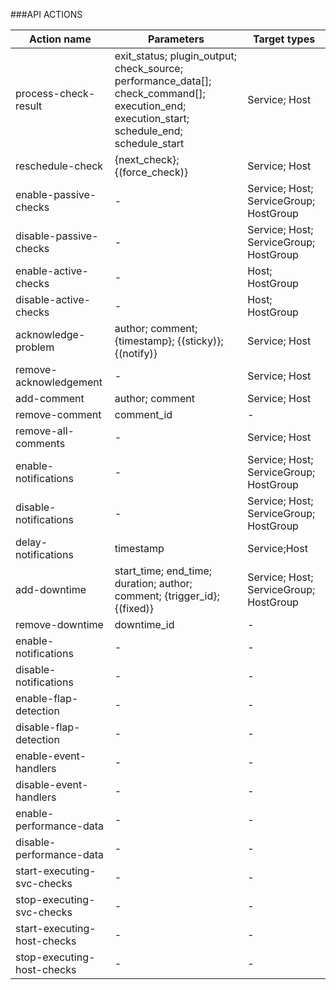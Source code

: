 ###API ACTIONS


Action name                            | Parameters                        | Target types
---------------------------------------|-----------------------------------|--------------------------
process-check-result                   | exit_status; plugin_output; check_source; performance_data[]; check_command[]; execution_end; execution_start; schedule_end; schedule_start | Service; Host
reschedule-check                       | {next_check}; {(force_check)} | Service; Host
enable-passive-checks                  | - | Service; Host; ServiceGroup; HostGroup
disable-passive-checks                 | - | Service; Host; ServiceGroup; HostGroup
enable-active-checks                   | - | Host; HostGroup
disable-active-checks                  | - | Host; HostGroup
acknowledge-problem                    | author; comment; {timestamp}; {(sticky)}; {(notify)} | Service; Host
remove-acknowledgement                 | - | Service; Host
add-comment                            | author; comment | Service; Host
remove-comment                         | comment_id | -
remove-all-comments                    | - | Service; Host
enable-notifications                   | - | Service; Host; ServiceGroup; HostGroup
disable-notifications                  | - | Service; Host; ServiceGroup; HostGroup
delay-notifications                    | timestamp | Service;Host
add-downtime                           | start_time; end_time; duration; author; comment; {trigger_id}; {(fixed)} | Service; Host; ServiceGroup; HostGroup
remove-downtime                        | downtime_id | -
enable-notifications                   | - | -
disable-notifications                  | - | -
enable-flap-detection                  | - | -
disable-flap-detection                 | - | -
enable-event-handlers                  | - | -
disable-event-handlers                 | - | -
enable-performance-data                | - | -
disable-performance-data               | - | -
start-executing-svc-checks             | - | -
stop-executing-svc-checks              | - | -
start-executing-host-checks            | - | -
stop-executing-host-checks             | - | -
